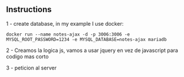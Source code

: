 ## Instructions

1 - create database, in my example I use docker:

`docker run --name notes-ajax -d -p 3006:3006 -e MYSQL_ROOT_PASSWORD=1234 -e MYSQL_DATABASE=notes-ajax mariadb`

2 - Creamos la logica js, vamos a usar jquery en vez de javascript para codigo mas corto

3 - peticion al server 

